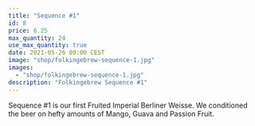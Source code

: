 ```yaml
---
title: "Sequence #1"
id: 8
price: 6.25
max_quantity: 24
use_max_quantity: true
date: 2021-05-26 09:00 CEST
image: "shop/folkingebrew-sequence-1.jpg"
images:
  - "shop/folkingebrew-sequence-1.jpg"
description: "Folkingebrew Sequence #1"
---
```


Sequence #1 is our first Fruited Imperial Berliner Weisse. We conditioned the beer on hefty amounts of Mango, Guava and Passion Fruit.
